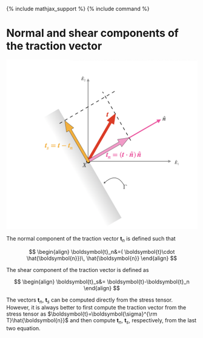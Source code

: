 {% include mathjax_support %}
{% include command %}


# Normal and shear components of the traction vector 


![](2021-11-14-18-02-09.png)

The normal component of the traction vector $\boldsymbol{t}_n$ is defined such that 


$$
\begin{align}
\boldsymbol{t}_n&=(
\boldsymbol{t}\cdot \hat{\boldsymbol{n}})\, \hat{\boldsymbol{n}}
\end{align}
$$



<!-- $$
\begin{align}
\boldsymbol{t}_n&=(\hat{\boldsymbol{n}}\cdot(
\boldsymbol{\sigma}^{\rm T}\hat{\boldsymbol{n}} )\hat{\boldsymbol{n}}
\\
&=(\hat{\boldsymbol{n}}\cdot(
\boldsymbol{\sigma}\hat{\boldsymbol{n}} ))\, \hat{\boldsymbol{n}}
\end{align}
$$ -->




The shear component of the traction vector is defined as 

$$
\begin{align}
\boldsymbol{t}_s&=
\boldsymbol{t}-\boldsymbol{t}_n
\end{align}
$$

The vectors $\boldsymbol{t}_n$, $\boldsymbol{t}_s$ can be computed directly from the stress tensor. However, it is always better to first compute the traction vector from the stress tensor as $\boldsymbol{t}=\boldsymbol{\sigma}^{\rm T}\hat{\boldsymbol{n}}$ and then compute $\boldsymbol{t}_n$, $\boldsymbol{t}_s$, respectively, from the last two equation.

<!-- $$
\begin{align}
\boldsymbol{t}_s&=
\boldsymbol{\sigma}\hat{\boldsymbol{n}}-(\hat{\boldsymbol{n}}\cdot(
\boldsymbol{\sigma}\hat{\boldsymbol{n}} ))\, \hat{\boldsymbol{n}}\\
&=
(\boldsymbol{\sigma}-\hat{\boldsymbol{n}}\cdot(
\boldsymbol{\sigma}\hat{\boldsymbol{n}} ))\, \hat{\boldsymbol{n}}
\end{align}
$$ -->
